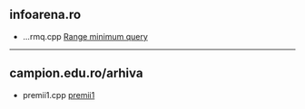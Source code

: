 ## infoarena.ro

* ...rmq.cpp [Range minimum query](https://infoarena.ro/problema/rmq)

---

## campion.edu.ro/arhiva

* premii1.cpp [premii1](http://campion.edu.ro/arhiva/index.php?page=problem&action=view&id=714)
